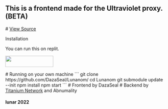 <h2>This is a frontend made for the Ultraviolet proxy. (BETA)</h2>
# <a href='https://github.com/titaniumnetwork-dev/ultraviolet-node'>View Source</a>
<p>Installation</p>
You can run this on replit.
<p>
   <a href="https://replit.com/github/DazaSeal/Lunanom/">
   <img src="https://raw.githubusercontent.com/BinBashBanana/deploy-buttons/master/buttons/remade/replit.svg"
      width=150" height="35">
   </a>
</p>
# Running on your own machine
```
git clone https://github.com/DazaSeal/Lunanom/
cd Lunanom
git submodule update --init
npm install
npm start
```
# Frontend by DazaSeal
# Backend by <a href="https://github.com/titaniumnetwork-dev">Titanium Network</a> and Abnumality
<h4>lunar 2022</h4>
